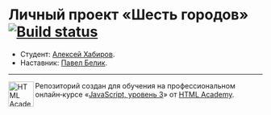 # Личный проект «Шесть городов» [![Build status][travis-image]][travis-url]

* Студент: [Алексей Хабиров](https://up.htmlacademy.ru/react/3/user/963185).
* Наставник: [Павел Белик](https://htmlacademy.ru/profile/id84572).

---


<a href="https://htmlacademy.ru/intensive/react"><img align="left" width="50" height="50" title="HTML Academy" src="https://up.htmlacademy.ru/static/img/intensive/react/logo-for-github.png"></a>

Репозиторий создан для обучения на профессиональном онлайн‑курсе «[JavaScript, уровень 3](https://htmlacademy.ru/intensive/react)» от [HTML Academy](https://htmlacademy.ru).

[travis-image]: https://travis-ci.com/htmlacademy-react/963185-six-cities-3.svg?branch=master
[travis-url]: https://travis-ci.com/htmlacademy-react/963185-six-cities-3
